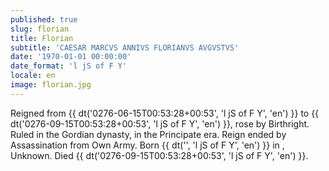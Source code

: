 ```yaml
---
published: true
slug: florian
title: Florian
subtitle: 'CAESAR MARCVS ANNIVS FLORIANVS AVGVSTVS'
date: '1970-01-01 00:00:00'
date_format: 'l jS of F Y'
locale: en
image: florian.jpg
---
```


Reigned from {{ dt('0276-06-15T00:53:28+00:53', 'l jS of F Y', 'en') }} to {{ dt('0276-09-15T00:53:28+00:53', 'l jS of F Y', 'en') }}, rose by Birthright. Ruled in the Gordian dynasty, in the Principate era. Reign ended by Assassination from Own Army. Born {{ dt('', 'l jS of F Y', 'en') }} in , Unknown. Died {{ dt('0276-09-15T00:53:28+00:53', 'l jS of F Y', 'en') }}.
